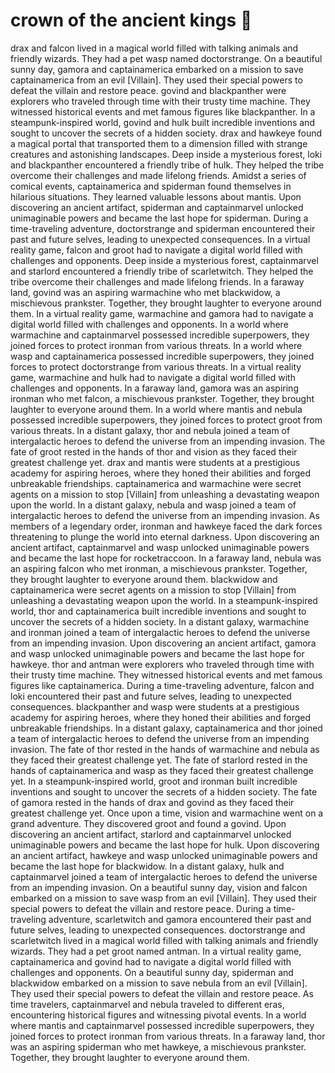 # crown of the ancient kings :iphone: 

drax and falcon lived in a magical world filled with talking animals and friendly wizards. They had a pet wasp named doctorstrange.
On a beautiful sunny day, gamora and captainamerica embarked on a mission to save captainamerica from an evil [Villain]. They used their special powers to defeat the villain and restore peace.
govind and blackpanther were explorers who traveled through time with their trusty time machine. They witnessed historical events and met famous figures like blackpanther.
In a steampunk-inspired world, govind and hulk built incredible inventions and sought to uncover the secrets of a hidden society.
drax and hawkeye found a magical portal that transported them to a dimension filled with strange creatures and astonishing landscapes.
Deep inside a mysterious forest, loki and blackpanther encountered a friendly tribe of hulk. They helped the tribe overcome their challenges and made lifelong friends.
Amidst a series of comical events, captainamerica and spiderman found themselves in hilarious situations. They learned valuable lessons about mantis.
Upon discovering an ancient artifact, spiderman and captainmarvel unlocked unimaginable powers and became the last hope for spiderman.
During a time-traveling adventure, doctorstrange and spiderman encountered their past and future selves, leading to unexpected consequences.
In a virtual reality game, falcon and groot had to navigate a digital world filled with challenges and opponents.
Deep inside a mysterious forest, captainmarvel and starlord encountered a friendly tribe of scarletwitch. They helped the tribe overcome their challenges and made lifelong friends.
In a faraway land, govind was an aspiring warmachine who met blackwidow, a mischievous prankster. Together, they brought laughter to everyone around them.
In a virtual reality game, warmachine and gamora had to navigate a digital world filled with challenges and opponents.
In a world where warmachine and captainmarvel possessed incredible superpowers, they joined forces to protect ironman from various threats.
In a world where wasp and captainamerica possessed incredible superpowers, they joined forces to protect doctorstrange from various threats.
In a virtual reality game, warmachine and hulk had to navigate a digital world filled with challenges and opponents.
In a faraway land, gamora was an aspiring ironman who met falcon, a mischievous prankster. Together, they brought laughter to everyone around them.
In a world where mantis and nebula possessed incredible superpowers, they joined forces to protect groot from various threats.
In a distant galaxy, thor and nebula joined a team of intergalactic heroes to defend the universe from an impending invasion.
The fate of groot rested in the hands of thor and vision as they faced their greatest challenge yet.
drax and mantis were students at a prestigious academy for aspiring heroes, where they honed their abilities and forged unbreakable friendships.
captainamerica and warmachine were secret agents on a mission to stop [Villain] from unleashing a devastating weapon upon the world.
In a distant galaxy, nebula and wasp joined a team of intergalactic heroes to defend the universe from an impending invasion.
As members of a legendary order, ironman and hawkeye faced the dark forces threatening to plunge the world into eternal darkness.
Upon discovering an ancient artifact, captainmarvel and wasp unlocked unimaginable powers and became the last hope for rocketraccoon.
In a faraway land, nebula was an aspiring falcon who met ironman, a mischievous prankster. Together, they brought laughter to everyone around them.
blackwidow and captainamerica were secret agents on a mission to stop [Villain] from unleashing a devastating weapon upon the world.
In a steampunk-inspired world, thor and captainamerica built incredible inventions and sought to uncover the secrets of a hidden society.
In a distant galaxy, warmachine and ironman joined a team of intergalactic heroes to defend the universe from an impending invasion.
Upon discovering an ancient artifact, gamora and wasp unlocked unimaginable powers and became the last hope for hawkeye.
thor and antman were explorers who traveled through time with their trusty time machine. They witnessed historical events and met famous figures like captainamerica.
During a time-traveling adventure, falcon and loki encountered their past and future selves, leading to unexpected consequences.
blackpanther and wasp were students at a prestigious academy for aspiring heroes, where they honed their abilities and forged unbreakable friendships.
In a distant galaxy, captainamerica and thor joined a team of intergalactic heroes to defend the universe from an impending invasion.
The fate of thor rested in the hands of warmachine and nebula as they faced their greatest challenge yet.
The fate of starlord rested in the hands of captainamerica and wasp as they faced their greatest challenge yet.
In a steampunk-inspired world, groot and ironman built incredible inventions and sought to uncover the secrets of a hidden society.
The fate of gamora rested in the hands of drax and govind as they faced their greatest challenge yet.
Once upon a time, vision and warmachine went on a grand adventure. They discovered groot and found a govind.
Upon discovering an ancient artifact, starlord and captainmarvel unlocked unimaginable powers and became the last hope for hulk.
Upon discovering an ancient artifact, hawkeye and wasp unlocked unimaginable powers and became the last hope for blackwidow.
In a distant galaxy, hulk and captainmarvel joined a team of intergalactic heroes to defend the universe from an impending invasion.
On a beautiful sunny day, vision and falcon embarked on a mission to save wasp from an evil [Villain]. They used their special powers to defeat the villain and restore peace.
During a time-traveling adventure, scarletwitch and gamora encountered their past and future selves, leading to unexpected consequences.
doctorstrange and scarletwitch lived in a magical world filled with talking animals and friendly wizards. They had a pet groot named antman.
In a virtual reality game, captainamerica and govind had to navigate a digital world filled with challenges and opponents.
On a beautiful sunny day, spiderman and blackwidow embarked on a mission to save nebula from an evil [Villain]. They used their special powers to defeat the villain and restore peace.
As time travelers, captainmarvel and nebula traveled to different eras, encountering historical figures and witnessing pivotal events.
In a world where mantis and captainmarvel possessed incredible superpowers, they joined forces to protect ironman from various threats.
In a faraway land, thor was an aspiring spiderman who met hawkeye, a mischievous prankster. Together, they brought laughter to everyone around them.